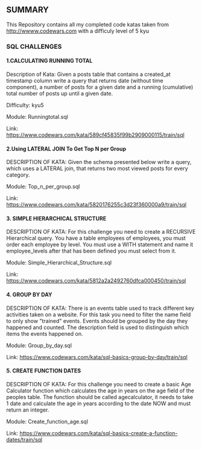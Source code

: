 ## SUMMARY

This Repository contains all my completed code katas taken from http://wwww.codewars.com with a difficuly level of 5 kyu

### SQL CHALLENGES

#### 1.CALCULATING RUNNING TOTAL

Description of Kata: Given a posts table that contains a created_at timestamp column write a query that returns date (without time component), a number of posts for a given date and a running (cumulative) total number of posts up until a given date.

Difficulty: kyu5

Module: Runningtotal.sql

Link: https://www.codewars.com/kata/589cf45835f99b2909000115/train/sql

#### 2.Using LATERAL JOIN To Get Top N per Group

DESCRIPTION OF KATA: Given the schema presented below write a query, which uses a LATERAL join, that returns two most viewed posts for every category.

Module: Top_n_per_group.sql

Link: https://www.codewars.com/kata/5820176255c3d23f360000a9/train/sql

#### 3. SIMPLE HIERARCHICAL STRUCTURE

DESCRIPTION OF KATA: For this challenge you need to create a RECURSIVE Hierarchical query. You have a table employees of employees, you must order each employee by level. You must use a WITH statement and name it employee_levels after that has been defined you must select from it.

Module: Simple_Hierarchical_Structure.sql

Link: https://www.codewars.com/kata/5812a2a2492760dfca000450/train/sql

#### 4. GROUP BY DAY

DESCRIPTION OF KATA: There is an events table used to track different key activities taken on a website. For this task you need to filter the name field to only show "trained" events. Events should be grouped by the day they happened and counted. The description field is used to distinguish which items the events happened on.

Module: Group_by_day.sql

Link: https://www.codewars.com/kata/sql-basics-group-by-day/train/sql

#### 5. CREATE FUNCTION DATES

DESCRIPTION OF KATA: For this challenge you need to create a basic Age Calculator function which calculates the age in years on the age field of the peoples table.
The function should be called agecalculator, it needs to take 1 date and calculate the age in years according to the date NOW and must return an integer.

Module: Create_function_age.sql

Link: https://www.codewars.com/kata/sql-basics-create-a-function-dates/train/sql



